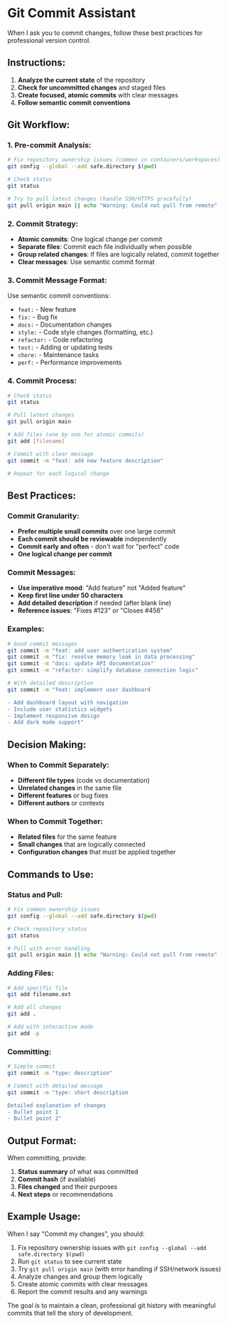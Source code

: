 # Git Commit Assistant

When I ask you to commit changes, follow these best practices for professional version control.

## Instructions:

1. **Analyze the current state** of the repository
2. **Check for uncommitted changes** and staged files
3. **Create focused, atomic commits** with clear messages
4. **Follow semantic commit conventions**

## Git Workflow:

### 1. Pre-commit Analysis:
```bash
# Fix repository ownership issues (common in containers/workspaces)
git config --global --add safe.directory $(pwd)

# Check status
git status

# Try to pull latest changes (handle SSH/HTTPS gracefully)
git pull origin main || echo "Warning: Could not pull from remote"
```

### 2. Commit Strategy:
- **Atomic commits**: One logical change per commit
- **Separate files**: Commit each file individually when possible
- **Group related changes**: If files are logically related, commit together
- **Clear messages**: Use semantic commit format

### 3. Commit Message Format:
Use semantic commit conventions:
- `feat:` - New feature
- `fix:` - Bug fix
- `docs:` - Documentation changes
- `style:` - Code style changes (formatting, etc.)
- `refactor:` - Code refactoring
- `test:` - Adding or updating tests
- `chore:` - Maintenance tasks
- `perf:` - Performance improvements

### 4. Commit Process:
```bash
# Check status
git status

# Pull latest changes
git pull origin main

# Add files (one by one for atomic commits)
git add [filename]

# Commit with clear message
git commit -m "feat: add new feature description"

# Repeat for each logical change
```

## Best Practices:

### Commit Granularity:
- **Prefer multiple small commits** over one large commit
- **Each commit should be reviewable** independently
- **Commit early and often** - don't wait for "perfect" code
- **One logical change per commit**

### Commit Messages:
- **Use imperative mood**: "Add feature" not "Added feature"
- **Keep first line under 50 characters**
- **Add detailed description** if needed (after blank line)
- **Reference issues**: "Fixes #123" or "Closes #456"

### Examples:
```bash
# Good commit messages
git commit -m "feat: add user authentication system"
git commit -m "fix: resolve memory leak in data processing"
git commit -m "docs: update API documentation"
git commit -m "refactor: simplify database connection logic"

# With detailed description
git commit -m "feat: implement user dashboard

- Add dashboard layout with navigation
- Include user statistics widgets
- Implement responsive design
- Add dark mode support"
```

## Decision Making:

### When to Commit Separately:
- **Different file types** (code vs documentation)
- **Unrelated changes** in the same file
- **Different features** or bug fixes
- **Different authors** or contexts

### When to Commit Together:
- **Related files** for the same feature
- **Small changes** that are logically connected
- **Configuration changes** that must be applied together

## Commands to Use:

### Status and Pull:
```bash
# Fix common ownership issues
git config --global --add safe.directory $(pwd)

# Check repository status
git status

# Pull with error handling
git pull origin main || echo "Warning: Could not pull from remote"
```

### Adding Files:
```bash
# Add specific file
git add filename.ext

# Add all changes
git add .

# Add with interactive mode
git add -p
```

### Committing:
```bash
# Simple commit
git commit -m "type: description"

# Commit with detailed message
git commit -m "type: short description

Detailed explanation of changes
- Bullet point 1
- Bullet point 2"
```

## Output Format:

When committing, provide:
1. **Status summary** of what was committed
2. **Commit hash** (if available)
3. **Files changed** and their purposes
4. **Next steps** or recommendations

## Example Usage:

When I say "Commit my changes", you should:
1. Fix repository ownership issues with `git config --global --add safe.directory $(pwd)`
2. Run `git status` to see current state
3. Try `git pull origin main` (with error handling if SSH/network issues)
4. Analyze changes and group them logically
5. Create atomic commits with clear messages
6. Report the commit results and any warnings

The goal is to maintain a clean, professional git history with meaningful commits that tell the story of development.

